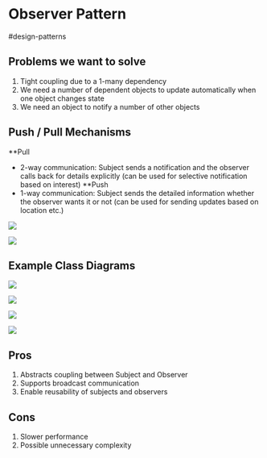 # Observer Pattern
#design-patterns

## Problems we want to solve
1. Tight coupling due to a 1-many dependency
2. We need a number of dependent objects to update automatically when one object changes state
3. We need an object to notify a number of other objects

## Push / Pull Mechanisms
**Pull
- 2-way communication: Subject sends a notification and the observer calls back for details explicitly (can be used for selective notification based on interest)
**Push
- 1-way communication: Subject sends the detailed information whether the observer wants it or not (can be used for sending updates based on location etc.)

![](https://i.imgur.com/DMskQSb.png)

![](https://i.imgur.com/KEO4uze.png)

## Example Class Diagrams
![](https://i.imgur.com/fkAbPLG.png)

![](https://i.imgur.com/70E2KU7.png)

![](https://i.imgur.com/6abQdzd.png)

![](https://i.imgur.com/Kd5pTsJ.png)

## Pros
1. Abstracts coupling between Subject and Observer
2. Supports broadcast communication
3. Enable reusability of subjects and observers

## Cons
1. Slower performance
2. Possible unnecessary complexity 